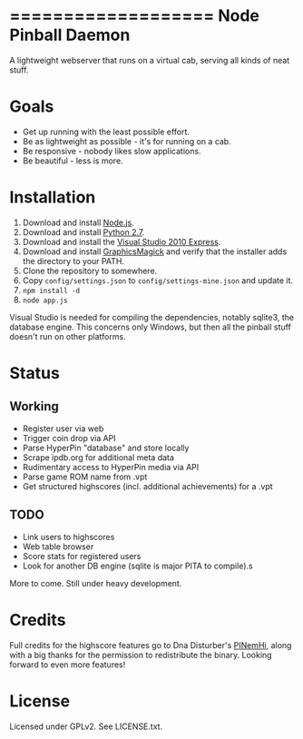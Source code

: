 ===================
Node Pinball Daemon
===================

A lightweight webserver that runs on a virtual cab, serving all kinds of neat
stuff.

Goals
=====
* Get up running with the least possible effort.
* Be as lightweight as possible - it's for running on a cab.
* Be responsive - nobody likes slow applications.
* Be beautiful - less is more.

Installation
============

1. Download and install [Node.js](http://nodejs.org/).
2. Download and install [Python 2.7](http://www.python.org/download/releases/2.7.3/).
3. Download and install the [Visual Studio 2010 Express](http://go.microsoft.com/?linkid=9709949).
4. Download and install [GraphicsMagick](http://www.graphicsmagick.org/download.html) and verify that the installer adds the directory to your PATH.
5. Clone the repository to somewhere.
6. Copy `config/settings.json` to `config/settings-mine.json` and update it.
7. `npm install -d`
8. `node app.js`

Visual Studio is needed for compiling the dependencies, notably sqlite3, the
database engine. This concerns only Windows, but then all the pinball stuff
doesn't run on other platforms.

Status
======

Working
-------

* Register user via web
* Trigger coin drop via API
* Parse HyperPin "database" and store locally
* Scrape ipdb.org for additional meta data
* Rudimentary access to HyperPin media via API
* Parse game ROM name from .vpt
* Get structured highscores (incl. additional achievements) for a .vpt

TODO
----

* Link users to highscores
* Web table browser
* Score stats for registered users
* Look for another DB engine (sqlite is major PITA to compile).s

More to come. Still under heavy development.

Credits
=======

Full credits for the highscore features go to Dna Disturber's [PINemHi](http://www.pinemhi.com/),
along with a big thanks for the permission to redistribute the binary. Looking
forward to even more features!


License
=======

Licensed under GPLv2. See LICENSE.txt.
